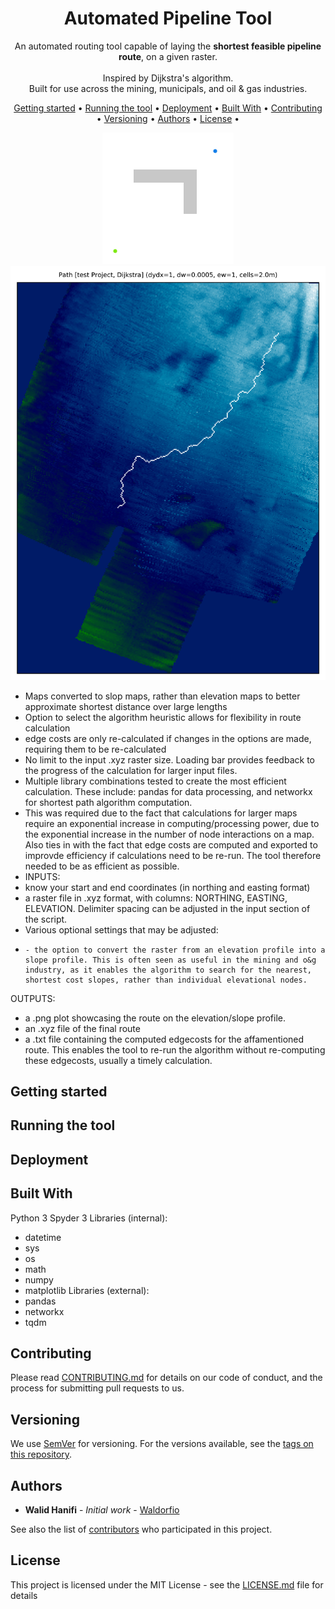 <!-- markdownlint-configure-file {
  "MD013": {
    "code_blocks": false,
    "tables": false
  },
  "MD033": false,
  "MD041": false
} -->

<div align="center">

# Automated Pipeline Tool

An automated routing tool capable of laying the **shortest feasible pipeline route**, on a given raster.<br /><br />
Inspired by Dijkstra's algorithm.<br />
Built for use across the mining, municipals, and oil & gas industries.


[Getting started](#getting-started) •
[Running the tool](#running-the-tool) •
[Deployment](#deployment) •
[Built With](#built-with) •
[Contributing](#contributing) •
[Versioning](#running-the-tool) •
[Authors](#authors) •
[License](#license) •

![](dijkstra_animation.gif)
![](sample_output.png)

</div>

- Maps converted to slop maps, rather than elevation maps to better approximate shortest distance over large lengths
- Option to select the algorithm heuristic allows for flexibility in route calculation
- edge costs are only re-calculated if changes in the options are made, requiring them to be re-calculated
- No limit to the input .xyz raster size. Loading bar provides feedback to the progress of the calculation for larger input files.
- Multiple library combinations tested to create the most efficient calculation. These include: pandas for data processing, and networkx for shortest path algorithm computation.
- This was required due to the fact that calculations for larger maps require an exponential increase in computing/processing power, due to the exponential increase in the number of node interactions on a map. Also ties in with the fact that edge costs are computed and exported to improvde efficiency if calculations need to be re-run. The tool therefore needed to be as efficient as possible.
- INPUTS:
-   know your start and end coordinates (in northing and easting format)
-   a raster file in .xyz format, with columns: NORTHING, EASTING, ELEVATION. Delimiter spacing can be adjusted in the input section of the script.
-   Various optional settings that may be adjusted:
-     - the option to convert the raster from an elevation profile into a slope profile. This is often seen as useful in the mining and o&g industry, as it enables the algorithm to search for the nearest, shortest cost slopes, rather than individual elevational nodes.
OUTPUTS:
- a .png plot showcasing the route on the elevation/slope profile.
- an .xyz file of the final route
- a .txt file containing the computed edgecosts for the affamentioned route. This enables the tool to re-run the algorithm without re-computing these edgecosts, usually a timely calculation.

## Getting started

## Running the tool

## Deployment

## Built With
Python 3
Spyder 3
Libraries (internal):
-   datetime
-   sys
-   os
-   math
-   numpy
-   matplotlib
Libraries (external):
-   pandas
-   networkx
-   tqdm

## Contributing

Please read [CONTRIBUTING.md](https://gist.github.com/PurpleBooth/b24679402957c63ec426) for details on our code of conduct, and the process for submitting pull requests to us.

## Versioning

We use [SemVer](http://semver.org/) for versioning. For the versions available, see the [tags on this repository](https://github.com/your/project/tags).

## Authors
* **Walid Hanifi** - *Initial work* - [Waldorfio](https://github.com/Waldorfio)

See also the list of [contributors](https://github.com/your/project/contributors) who participated in this project.

## License
This project is licensed under the MIT License - see the [LICENSE.md](LICENSE.md) file for details
